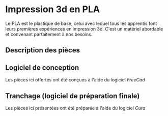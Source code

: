 # Impression 3d en PLA
Le PLA est le plastique de base, celui avec lequel tous les apprentis font leurs premières expériences en impression 3d.  C'est un matériel abordable et convenant parfaitement à nos besoins.

## Description des pièces

## Logiciel de conception
Les pièces ici offertes ont été conçues à l'aide du logiciel _FreeCad_

## Tranchage (logiciel de préparation finale)
Les pièces ici présentées ont été préparée à l'aide du logiciel _Cura_

